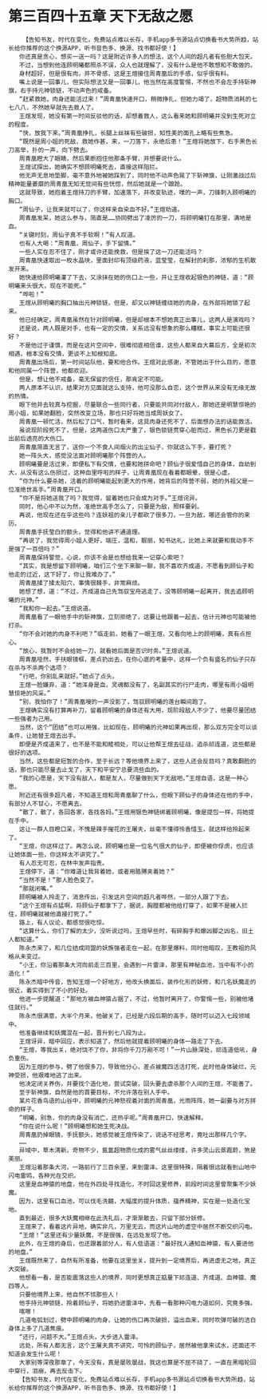 # 第三百四十五章 天下无敌之愿
        【告知书友，时代在变化，免费站点难以长存，手机app多书源站点切换看书大势所趋，站长给你推荐的这个换源APP，听书音色多、换源、找书都好使！】
       你还真是贪心，想买一送一吗？这是附近许多人的想法，这个人间的超凡者有些胆大包天。
       不过，当想到他连顾明曦都照杀不误，众人也就理解了，没有什么是他不敢想和不敢做的。
       身材超好，但是佷有肉，并不骨感，这是王煊接住周青凰后的手感，似乎很有料。
       嘴上说是一回事儿，但实际想法又是一回事儿，他当然在高度警惕，不然也不会左手持斩神旗，右手持元神锁链，不动声色的戒备。
       “赶紧救她，肉身还能活过来！”周青凰快速开口，稍微挣扎，但她力竭了，超物质消耗的七七八八，不然她早就先去救人了。
       王煊发现，她没有第一时间反驳他的话，却想着救人，这么看来她和顾明曦并没到生死对立的程度。
       “快，放我下来。”周青凰挣扎，长腿上丝袜有些破损，知性美的面孔上略有些焦急。
       “既然是周小姐的死敌，救她作甚，来，一刀落下，永绝后患！”王煊将她放下，右手黑色长刀高举，扑的一声，向下劈去。
       周青凰瞪大了眼睛，然后果断抱住他那条手臂，并想要说什么。
       王煊试探出，她确实不想顾明曦死去，直接这样阻拦。
       他无声无息地垫脚，毫不意外地被她踩到了，同时他不动声色晃了下斩神旗，让刚激战过后精神能量萎靡的周青凰无知无觉间有些恍惚，然后她就是一个踉跄。
       这就导致，她抱着王煊持刀的手臂，加速落下，并改变轨迹，噗的一声，刀锋刺入顾明曦的胸口。
       “周仙子，让我来就可以了，你这样亲自染血不好。”王煊劝道。
       周青凰发呆，她这么参与，简直是……协同劈出了凌厉的一刀，将顾明曦钉在那里，满地是血。
       “关键时刻，周仙子真不手软啊！”有人叹道。
       也有人大喝：“周青凰，周仙子，手下留情。”
       一些人实在忍不住了，刚才或许还能挽救，但是挨了这一刀还能活吗？
       周青凰快速取出一枚水晶块，里面封印有顶级药液，蓝莹莹，在解封的刹那，浓郁的生机散发开来。
       她快速给顾明曦灌了下去，又涂抹在她的伤口上一些，并让王煊收起银色的神链，道：“顾明曦来头很大，现在不能死。”
       “哗啦！”
       王煊从顾明曦的胸口抽出元神锁链，但是，却又以神链缠绕她的肉身，在外部将她锁了起来。
       他已经确定，周青凰虽然在针对顾明曦，但是却根本不想她真正出事儿，这两人是演戏吗？
       还是说，两人既是对手，也有一定的交情，关系远没有想象的那么糟糕，事实上可能还很好？
       不是他过于谨慎，而是在这片空间中，很难彻底相信谁，这些人都来自大幕后方，全是初次相遇，根本没有交情，更谈不上知根知底。
       周青凰出场后，第一时间站队他，要和他合作。王煊对此感谢，不管她出于什么目的，愿意和他同属一个阵营，他都欢迎。
       但是，想让他不戒备，毫无保留的信任，那肯定不可能。
       两人原本不认识，结果对方见面就这么支持，他可没那么自恋，这个世界从来没有无缘无故的热情。
       眼下他并去较真与挖掘，尽量联合一些同行者，只要能共同对付敌人，那她还是明慧惊艳的周小姐，如果她翻脸，突然改变立场，那也只好将她当成周妖女了。
       周青凰一顿忙活，然后松了口气，暂时看来，这具肉身还死不了，后面想办法的话能救活。
       虽说现阶段死不了，但是，这两道伤口太严重了，银色锁链贯穿心脏而过，黑色长刀更是戳出前后透亮的大伤口。
       周青凰简直无言了，送你一个不食人间烟火的出尘仙子，你就这么下手，要打死？
       她一阵头大，感觉没法面对顾明曦那个阵营的人。
       顾明曦要是活过来，即便私下有交情，也要和她拼命吧？顾仙子很爱惜自己的身体，自幼到大，从没有这么伤损过，这种血里呼啦的样子，让周青凰现在看着都眼晕，很是心虚。
       “你为什么要杀她，活着的顾明曦能起到更大的作用，她背后的阵营不弱，她的外祖父是一位准绝世高手。”周青凰开口。
       “你不是将她送我了吗？我觉得，留着她也只会成为对手。”王煊诧异。
       同时，他心中不以为然，准绝世高手怎么了，只要是为敌，照样要剁。
       再说，他现在还在乎这些吗？连妖祖的亲儿子都砍了很多刀，一旦为敌，哪还会管你的来历。
       周青凰手抚莹白的额头，觉得和他讲不通道理。
       “再说了，我觉得周小姐人更好，端庄，温和，靓丽，知书达礼，比她上来就要和我动手不是强了一百倍吗？”
       周青凰保持警觉，心说，你该不会是也想给我来一记穿心索吧？
       “其实，我是想留下顾明曦，咱们三个坐下来聊一聊，我不喜欢齐成道，不愿看到顾仙子和他走的过近，这下好了，你让我难办了。”
       周青凰揉了揉太阳穴，事情很棘手，非常麻烦。
       她想了想，道：“不过，齐成道自己先驾驭宝舟逃走了，没等顾明曦一起离开，我去追顾明曦的元神。”
       “我和你一起去。”王煊说道。
       周青凰看了一眼他手中的斩神旗，立刻拒绝了，这要让他跟着一起去，估计元神也可能被他打杀。
       “你不会对她的肉身不利吧？”临走前，她看了一眼王煊，又看向地上的顾明曦，真有点担心。
       “放心，我暂时不会给她一刀，就看她后面是否识时务。”王煊说道。
       周青凰哑然，手扶眼镜框，差点扔出去，在你心底的考量中，这样一个负有盛名的仙子只存在杀与不杀两个选项？
       “行吧，你别乱来就好。”她点了点头。
       王煊一脸嫌弃，道：“她浑身是血，灵魂都没有了，名副其实的行尸走肉，哪里有周小姐明慧惊艳的风采。”
       “别，我怕你了！”周青凰嗖的一声没影了，驾驭顾明曦的莲台瞬间跑了。
       王煊确实没有打算再补刀，留着顾明曦的身体还有大用，现阶段敌人不少了，他要尽量团结一些强者为己用。
       当然，这个“团结”也可以用强，比如现在，顾明曦的元神如果再出现，那么双方完全可以谈条件，让她替王煊去出手。
       即便是齐成道来了，也不是不能和睦相处，可以让他帮王煊去征战，追杀祁连道，这些都是很好的选项。
       当然，这些都是短暂的合作，至于长远？等他境界上来了，这些人还会反目吗？真敢翻脸的话，那也只能尽量去止戈了，天下和平安宁总要流些血的。
       “我的心愿是，天下没有敌人，都是友人，尽量做到天下无敌吧。”王煊自语，这是一种心愿。
       附近还有很多超凡者，不知道王煊和周青凰聊了什么，但眼下顾仙子的身体还在他的手中，有部分人不甘心，不愿离去。
       “散了，散了，各回各家，各找各妈。”王煊用银色神链绑着顾明曦，像是提包一样，将她提在手中。
       这让一群人目瞪口呆，不愧是辣手摧花的王屠夫，丝毫不懂得怜香惜玉，就这样给拎起来了。
       “王煊，你这样过了。再怎么说，顾明曦也是一位名气很大的仙子，即便被你俘虏，也应该让她体面一些，你这样太不讲究了。”
       有人忍无可忍，在林中发声指责。
       王煊停下，道：“你难道让我背着她，或者用胳膊夹着她？”
       “当然不是！”那人脸色变了。
       “那就闭嘴。”
       顾明曦被人拎走了，消息传出，引发这片空间的超凡者哗然，一部分人跟了下去。
       “这个王煊有点猛啊，将顾仙子都拿下了，据说，胸膛都被他给打穿了，如果不是被人拦住，顾明曦就被他直接打死了。”
       路上，有人议论，都感觉很吃惊。
       “这算什么，你们了解的太少，没听说过吗，王煊早些时，有碎胸手和爆凶脚之凶名，旧土人都知道。”
       陈永杰来了，和几位结成同盟的妖族强者走在一起，在那里爆料，同时他暗叹，王教祖的风格从未变过。
       “小王，你沿着那条大河向前走三百里，会遇到一片雷泽，那里有神秘血池，当中有不小的造化！”
       陈永杰暗中传音，告知王煊一个好地方，他改头换面后，装作化形的妖修，和几名妖魔走的很近，着实得到了不小的好处。
       他进一步提醒道：“那地方被血神猿占据了，不过，他暂时离开了，你警惕一些，别被他堵住就行。”
       陈永杰很满意，大半个月来，他破关了，已经是六段后期的高手，随时可以迈入七段领域中。
       他准备继续和妖魔混在一起，晋升到七八段为止。
       王煊讶异，暗中回应，表示知道了，然后他就提着顾明曦的身体一路走了下去。
       “王煊，等我出关，绝对饶不了你，非将你千刀万剐不可！”一片山脉深处，祁连道低吼，身负重伤。
       因为王煊的参与，劈了他很多刀，导致他分心，差点被魔四活活打死，此时他身体破烂，元神受损，他艰难地逃了出来。
       他决定闭关养伤，并要找个造化地，尝试突破，回头要去虐杀那个人间的王煊，不能善了。
       至于斩神旗，自然是他的首要目标，不允许落在别人手中。
       某片花香鸟语的山谷中，顾明曦的元神怒视着对面的周青凰，光雨阵阵，她一副要与对方拼命的样子。
       “明曦，别急，你的肉身没有消亡，还热乎呢。”周青凰开口，快速解释。
       “你在说什么呢！”顾明曦想和她生死决战。
       周青凰扔掉眼镜，手抚额头，她感觉被王煊传染了，说话不经思考，竟吐出那样几个字。
       ……
       异域中，草木清新，奇物不少，氤氲超物质化成的雾气丝丝缕缕，许多灵山云蒸霞蔚，煞是美丽。
       王煊沿着那条大河，一路前行了三百余里，来到雷泽。这里很特殊，隔着很远就看到山地中闪电雷鸣，各种光在交织。
       这里是血神猿的地盘，他在外四处寻找造化，不时回这里修养，前段时间这里曾聚集不少妖魔。
       因为，这里有口血池，可以伐毛洗髓，大幅度的提升体质，蕴养精神，实在是一处造化宝地。
       直到最近，很多大妖魔相继在此洗礼后，才渐渐散去，只留下部分妖修。
       王煊来了，看着这片异地，确实非凡，万里无云，而这片山地的虚空中居然不断交织闪电。
       “王煊！”这里还有少量妖魔，不是很强，在远处发现了他。
       此外，在王煊的身后，也还跟着部分人，有人低语道：“最好找人通知血神猿，有人要进他的地盘。”
       王煊既然来了，自然有所准备，他要在这里坐关，提升到一定境界后，再进虚无之地，真正大突破。
       他想看一看，是否能震落这些人的境界，同时更想真正掂量下祁连道、齐成道、血神猿、魔四等人。
       只要他境界上来，他自然不怵那些人！
       他手持元神锁链，拎着顾仙子，将她扔进雷泽中，先看一看那种闪电力道如何，究竟多强。
       喀嚓！
       几道电弧划过，劈中顾明曦的肉身，让她的伤口再次破损，溢出血来，同时吹弹可破的洁白身体上多了几道焦痕。
       “还行，问题不大。”王煊点头，大步进入雷泽。
       远处，所有人都无言，这个王屠夫真不讲究，可怜的顾仙子，居然被他拿来试水，还面还不知道会发生什么呢！
       大家别等深夜那章了，今天没有，真是屡败屡战，我这也算是不屈不挠了，一直在黑暗轮回中穿行，泪崩，再去反击下。
       【告知书友，时代在变化，免费站点难以长存，手机app多书源站点切换看书大势所趋，站长给你推荐的这个换源APP，听书音色多、换源、找书都好使！】